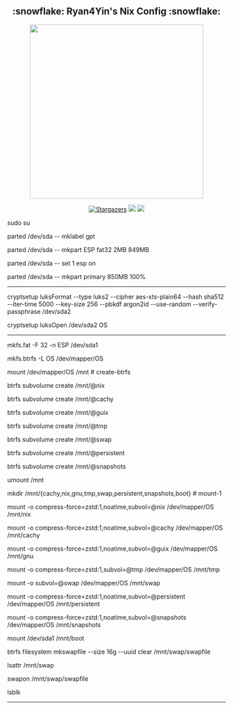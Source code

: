 <h2 align="center">:snowflake: Ryan4Yin's Nix Config :snowflake:</h2>

<p align="center">
  <img src="https://raw.githubusercontent.com/catppuccin/catppuccin/main/assets/palette/macchiato.png" width="400" />
</p>

<p align="center">
	<a href="https://github.com/ryan4yin/nix-config/stargazers">
		<img alt="Stargazers" src="https://img.shields.io/github/stars/ryan4yin/nix-config?style=for-the-badge&logo=starship&color=C9CBFF&logoColor=D9E0EE&labelColor=302D41"></a>
    <a href="https://nixos.org/">
        <img src="https://img.shields.io/badge/NixOS-24.05-informational.svg?style=for-the-badge&logo=nixos&color=F2CDCD&logoColor=D9E0EE&labelColor=302D41"></a>
    <a href="https://github.com/ryan4yin/nixos-and-flakes-book">
        <img src="https://img.shields.io/static/v1?label=Nix Flakes&message=learning&style=for-the-badge&logo=nixos&color=DDB6F2&logoColor=D9E0EE&labelColor=302D41"></a>
  </a>
</p>

sudo su

parted /dev/sda -- mklabel gpt

parted /dev/sda -- mkpart ESP fat32 2MB 849MB

parted /dev/sda -- set 1 esp on

parted /dev/sda -- mkpart primary 850MB 100%

--------------------------------------------------

cryptsetup luksFormat --type luks2 --cipher aes-xts-plain64 --hash sha512 --iter-time 5000 --key-size 256 --pbkdf argon2id --use-random --verify-passphrase /dev/sda2

cryptsetup luksOpen /dev/sda2 OS

--------------------------------------------------

mkfs.fat -F 32 -n ESP /dev/sda1

mkfs.btrfs -L OS /dev/mapper/OS

mount /dev/mapper/OS /mnt  # create-btrfs

btrfs subvolume create /mnt/@nix 

btrfs subvolume create /mnt/@cachy

btrfs subvolume create /mnt/@guix  

btrfs subvolume create /mnt/@tmp

btrfs subvolume create /mnt/@swap

btrfs subvolume create /mnt/@persistent

btrfs subvolume create /mnt/@snapshots

umount /mnt

mkdir /mnt/{cachy,nix,gnu,tmp,swap,persistent,snapshots,boot}  # mount-1

mount -o compress-force=zstd:1,noatime,subvol=@nix /dev/mapper/OS /mnt/nix

mount -o compress-force=zstd:1,noatime,subvol=@cachy /dev/mapper/OS /mnt/cachy

mount -o compress-force=zstd:1,noatime,subvol=@guix /dev/mapper/OS /mnt/gnu

mount -o compress-force=zstd:1,subvol=@tmp /dev/mapper/OS /mnt/tmp

mount -o subvol=@swap /dev/mapper/OS /mnt/swap

mount -o compress-force=zstd:1,noatime,subvol=@persistent /dev/mapper/OS /mnt/persistent

mount -o compress-force=zstd:1,noatime,subvol=@snapshots /dev/mapper/OS /mnt/snapshots

mount /dev/sda1 /mnt/boot

btrfs filesystem mkswapfile --size 16g --uuid clear /mnt/swap/swapfile

lsattr /mnt/swap

swapon /mnt/swap/swapfile

lsblk

-----------------------------------------------------------



